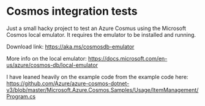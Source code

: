# Cosmos integration tests

Just a small hacky project to test an Azure Cosmus using the Microsoft Cosmos local emulator. It requires the emulator to be installed and running. 

Download link: https://aka.ms/cosmosdb-emulator

More info on the local emulator: https://docs.microsoft.com/en-us/azure/cosmos-db/local-emulator

I have leaned heavily on the example code from the example code here: https://github.com/Azure/azure-cosmos-dotnet-v3/blob/master/Microsoft.Azure.Cosmos.Samples/Usage/ItemManagement/Program.cs
